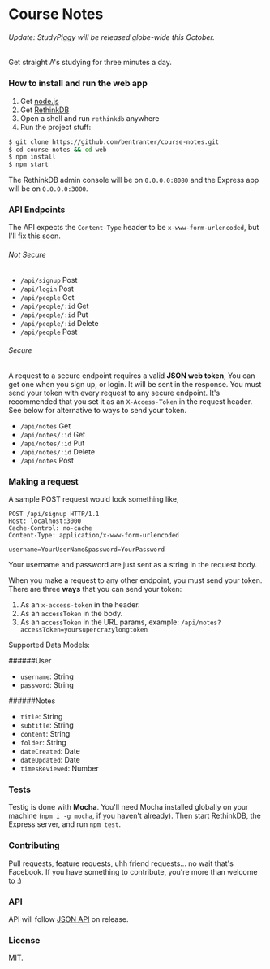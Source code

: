 # Course Notes

###### Update: StudyPiggy will be released globe-wide this October.

Get straight A's studying for three minutes a day.

### How to install and run the web app

1. Get [node.js](http://nodejs.org/)
2. Get [RethinkDB](http://rethinkdb.com/)
3. Open a shell and run `rethinkdb` anywhere
4. Run the project stuff:

```bash
$ git clone https://github.com/bentranter/course-notes.git
$ cd course-notes && cd web
$ npm install
$ npm start
```

The RethinkDB admin console will be on `0.0.0.0:8080` and the Express app will be on `0.0.0.0:3000`.

### API Endpoints

The API expects the `Content-Type` header to be `x-www-form-urlencoded`, but I'll fix this soon.

###### Not Secure

- `/api/signup` Post 
- `/api/login` Post 
- `/api/people` Get
- `/api/people/:id` Get
- `/api/people/:id` Put
- `/api/people/:id` Delete
- `/api/people` Post 

###### Secure

A request to a secure endpoint requires a valid **JSON web token**, You can get one when you sign up, or login. It will be sent in the response. You must send your token with every request to any secure endpoint. It's recommended that you set it as an `X-Access-Token` in the request header. See below for alternative to ways to send your token.

- `/api/notes` Get
- `/api/notes/:id` Get
- `/api/notes/:id` Put 
- `/api/notes/:id` Delete
- `/api/notes` Post 

### Making a request

A sample POST request would look something like, 

```http
POST /api/signup HTTP/1.1
Host: localhost:3000
Cache-Control: no-cache
Content-Type: application/x-www-form-urlencoded

username=YourUserName&password=YourPassword
```

Your username and password are just sent as a string in the request body.

When you make a request to any other endpoint, you must send your token. There are three **ways** that you can send your token:

1. As an `x-access-token` in the header.
2. As an `accessToken` in the body.
3. As an `accessToken` in the URL params, example: `/api/notes?accessToken=yoursupercrazylongtoken`

Supported Data Models:

######User

- `username`: String
- `password`: String

######Notes

- `title`: String
- `subtitle`: String
- `content`: String
- `folder`: String
- `dateCreated`: Date
- `dateUpdated`: Date
- `timesReviewed`: Number

### Tests

Testig is done with **Mocha**. You'll need Mocha installed globally on your machine (`npm i -g mocha`, if you haven't already). Then start RethinkDB, the Express server, and run `npm test`. 

### Contributing

Pull requests, feature requests, uhh friend requests... no wait that's Facebook. If you have something to contribute, you're more than welcome to :)

### API

API will follow [JSON API](http://jsonapi.org/) on release.

### License

MIT.
